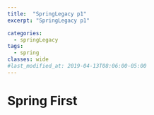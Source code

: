 ```yaml
---
title:  "SpringLegacy p1"
excerpt: "SpringLegacy p1"

categories:
  - springLegacy
tags:
  - spring
classes: wide  
#last_modified_at: 2019-04-13T08:06:00-05:00
---
```


# Spring First